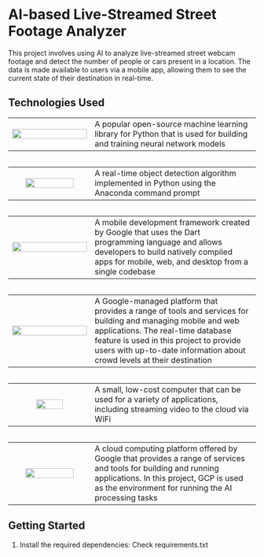 # AI-based Live-Streamed Street Footage Analyzer

This project involves using AI to analyze live-streamed street webcam footage and detect the number of people or cars present in a location. The data is made available to users via a mobile app, allowing them to see the current state of their destination in real-time.

## Technologies Used

<table class="borderless" >
   <tr>
    <td width=33.3333%; align="center" > <img src="https://github.com/pytorch/pytorch/raw/master/docs/source/_static/img/pytorch-logo-dark.png " width=100% height=100% /> </td> 
     <td width=66.6666% > A popular open-source machine learning library for Python that is used for building and training neural network models </td>
   </tr>  
<table>

<table class="borderless" >
   <tr>
    <td width=33.3333%; align="center" > <img src="https://www.comet.com/docs/v2/img/icons/integrations/yolov5-logo.svg" width=80% height=80% /> </td> 
     <td width=66.6666% > A real-time object detection algorithm implemented in Python using the Anaconda command prompt  </td>
   </tr>  
<table>   

<table class="borderless" >
   <tr>
    <td width=33.3333%; align="center" > <img src="https://miro.medium.com/max/800/0*YjRQsNMVzKCvhBFX.png" width=100% height=100% /> </td> 
     <td width=66.6666% >A mobile development framework created by Google that uses the Dart programming language and allows developers to build natively compiled apps for mobile, web, and desktop from a single codebase</td>
   </tr>  
<table>

<table class="borderless" >
   <tr>
    <td width=33.3333%; align="center" > <img src="https://upload.wikimedia.org/wikipedia/commons/b/bd/Firebase_Logo.png" width=100% height=100% /> </td> 
     <td width=66.6666% >A Google-managed platform that provides a range of tools and services for building and managing mobile and web applications. The real-time database feature is used in this project to provide users with up-to-date information about crowd levels at their destination</td>
   </tr>  
<table>
   

<table class="borderless" >
   <tr>
    <td width=33.3333%; align="center" > <img src="https://behind-the-scenes.net/wp-content/uploads/raspberry-pi-wi-fi-1024x512.jpg" width=60% height=60% /> </td> 
     <td width=66.6666% >A small, low-cost computer that can be used for a variety of applications, including streaming video to the cloud via WiFi</td>
   </tr>  
<table>

<table class="borderless" >
   <tr>
    <td width=33.3333%; align="center" > <img src="https://www.freecodecamp.org/news/content/images/size/w2000/2020/10/gcp.png" width=80% height=80% /> </td> 
     <td width=66.6666% >A cloud computing platform offered by Google that provides a range of services and tools for building and running applications. In this project, GCP is used as the environment for running the AI processing tasks</td>
   </tr>  
<table>

## Getting Started

1. Install the required dependencies: Check requirements.txt

